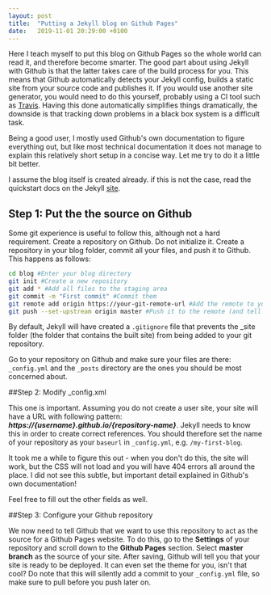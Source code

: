 ```yaml
---
layout: post
title:  "Putting a Jekyll blog on Github Pages"
date:   2019-11-01 20:29:00 +0100
---
```

Here I teach myself to put this blog on Github Pages so the whole world can read it, and therefore become smarter.
The good part about using Jekyll with Github is that the latter takes care of the build process for you. This means that Github automatically detects your Jekyll config, builds a static site from your source code and publishes it. If you would use another site generator, you would need to do this yourself, probably using a CI tool such as [Travis](https://www,travis-ci.org). Having this done automatically simplifies things dramatically, the downside is that tracking down problems in a black box system is a difficult task.

Being a good user, I mostly used Github's own documentation to figure everything out, but like most technical documentation it does not manage to explain this relatively short setup in a concise way. Let me try to do it a little bit better.

I assume the blog itself is created already. if this is not the case, read the quickstart docs on the Jekyll [site](https://jekyllrb.com/docs/).

## Step 1: Put the the source on Github

Some git experience is useful to follow this, although not a hard requirement.
Create a repository on Github. Do not initialize it. Create a repository in your blog folder, commit all your files, and push it to Github. This happens as follows:

```bash
cd blog #Enter your blog directory
git init #Create a new repository
git add * #Add all files to the staging area
git commit -m "First commit" #Commit them
git remote add origin https://your-git-remote-url #Add the remote to your git config
git push --set-upstream origin master #Push it to the remote (and tell git that the remote branch should track the master branch so we can push/pull/merge)
```
By default, Jekyll will have created a `.gitignore` file that prevents the _site folder (the folder that contains the built site) from being added to your git repository. 

Go to your repository on Github and make sure your files are there: `_config.yml` and the `_posts` directory are the ones you should be most concerned about.

##Step 2: Modify _config.xml

This one is important. Assuming you do not create a user site, your site will have a URL with following pattern: ***https://{username}.github.io/{repository-name}***. Jekyll needs to know this in order to create correct references. You should therefore set the name of your repository as your `baseurl` in `_config.yml`, e.g. `/my-first-blog`.

It took me a while to figure this out - when you don't do this, the site will work, but the CSS will not load and you will have 404 errors all around the place. I did not see this subtle, but important detail explained in Github's own documentation!

Feel free to fill out the other fields as well.

##Step 3: Configure your Github repository

We now need to tell Github that we want to use this repository to act as the source for a Github Pages website. To do this, go to the **Settings** of your repository and scroll down to the **Github Pages** section. Select **master branch** as the source of your site. After saving, Github will tell you that your site is ready to be deployed. It can even set the theme for you, isn't that cool? Do note that this will silently add a commit to your `_config.yml` file, so make sure to pull before you push later on.
